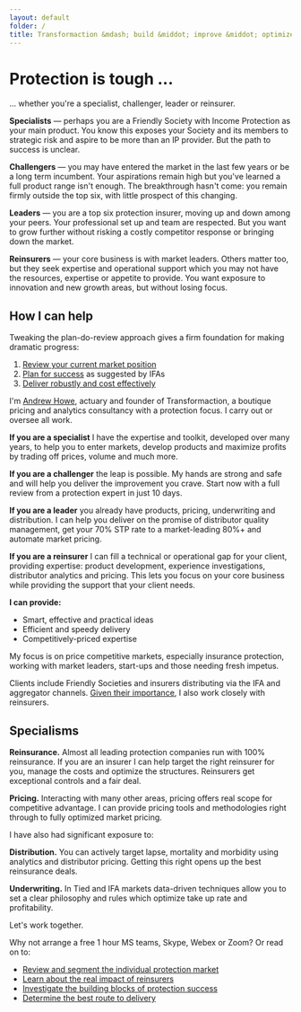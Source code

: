 ```yaml
---
layout: default
folder: /
title: Transformaction &mdash; build &middot; improve &middot; optimize
---
```


# Protection is tough ...

... whether you're a specialist, challenger, leader or reinsurer.

**Specialists** &mdash; perhaps you are a Friendly Society with Income Protection as your main product. You know this exposes your Society and its members to strategic risk and aspire to be more than an IP provider. But the path to success is unclear.

**Challengers** &mdash; you may have entered the market in the last few years or be a long term incumbent. Your aspirations remain high but you've learned a full product range isn't enough. The breakthrough hasn't come: you remain firmly outside the top six, with little prospect of this changing.

**Leaders** &mdash; you are a top six protection insurer, moving up and down among your peers. Your professional set up and team are respected. But you want to grow further without risking a costly competitor response or bringing down the market.

**Reinsurers** &mdash; your core business is with market leaders. Others matter too, but they seek expertise and operational support which you may not have the resources, expertise or appetite to provide. You want exposure to innovation and new growth areas, but without losing focus.

## How I can help

Tweaking the plan-do-review approach gives a firm foundation for making dramatic progress:

1. [Review your current market position](/content/2marketplayers/)
1. [Plan for success](/content/3buildingblocks/) as suggested by IFAs
1. [Deliver robustly and cost effectively](/content/4delivering/)

I'm [Andrew Howe](https://www.linkedin.com/in/maverickactuary/), actuary and founder of Transformaction, a boutique pricing and analytics consultancy with a protection focus. I carry out or oversee all work.

**If you are a specialist** I have the expertise and toolkit, developed over many years, to help you to enter markets, develop products and maximize profits by trading off prices, volume and much more.

**If you are a challenger** the leap is possible. My hands are strong and safe and will help you deliver the improvement you crave. Start now with a full review from a protection expert in just 10 days.

**If you are a leader** you already have products, pricing, underwriting and distribution. I can help you deliver on the promise of distributor quality management, get your 70% STP rate to a market-leading 80%+ and automate market pricing.

**If you are a reinsurer** I can fill a technical or operational gap for your client, providing expertise: product development, experience investigations, distributor analytics and pricing. This lets you focus on your core business while providing the support that your client needs.

**I can provide:**

+ Smart, effective and practical ideas
+ Efficient and speedy delivery
+ Competitively-priced expertise

My focus is on price competitive markets, especially insurance protection, working with market leaders, start-ups and those needing fresh impetus. 

Clients include Friendly Societies and insurers distributing via the IFA and aggregator channels. [Given their importance](/content/3buildingblocks/reinsurance-for.html), I also work closely with reinsurers.

## Specialisms

**Reinsurance.** Almost all leading protection companies run with 100% reinsurance. If you are an insurer I can help target the right reinsurer for you, manage the costs and optimize the structures. Reinsurers get exceptional controls and a fair deal.

**Pricing.** Interacting with many other areas, pricing offers real scope for competitive advantage. I can provide pricing tools and methodologies right through to fully optimized market pricing.

I have also had significant exposure to:

**Distribution.** You can actively target lapse, mortality and morbidity using analytics and distributor pricing. Getting this right opens up the best reinsurance deals.

**Underwriting.** In Tied and IFA markets data-driven techniques allow you to set a clear philosophy and rules which optimize take up rate and profitability.

Let's work together.

Why not arrange a free 1 hour MS teams, Skype, Webex or Zoom? Or read on to:

+ [Review and segment the individual protection market](/content/2marketplayers/)
+ [Learn about the real impact of reinsurers](/content/3buildingblocks/reinsurance-for.html)
+ [Investigate the building blocks of protection success](/content/3buildingblocks/)
+ [Determine the best route to delivery](/content/4delivering/)
